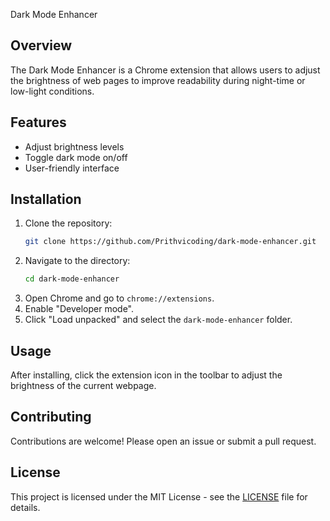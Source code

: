  Dark Mode Enhancer

## Overview
The Dark Mode Enhancer is a Chrome extension that allows users to adjust the brightness of web pages to improve readability during night-time or low-light conditions.

## Features
- Adjust brightness levels
- Toggle dark mode on/off
- User-friendly interface

## Installation
1. Clone the repository:
   ```bash
   git clone https://github.com/Prithvicoding/dark-mode-enhancer.git
   ```
2. Navigate to the directory:
   ```bash
   cd dark-mode-enhancer
   ```
3. Open Chrome and go to `chrome://extensions`.
4. Enable "Developer mode".
5. Click "Load unpacked" and select the `dark-mode-enhancer` folder.

## Usage
After installing, click the extension icon in the toolbar to adjust the brightness of the current webpage.

## Contributing
Contributions are welcome! Please open an issue or submit a pull request.

## License
This project is licensed under the MIT License - see the [LICENSE](LICENSE) file for details.
